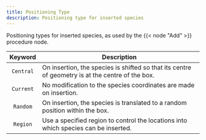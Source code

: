 ```yaml
---
title: Positioning Type
description: Positioning type for inserted species
---
```


Positioning types for inserted species, as used by the {{< node "Add" >}} procedure node.

|Keyword|Description|
|:-----:|-----------|
|`Central`|On insertion, the species is shifted so that its centre of geometry is at the centre of the box.|
|`Current`|No modification to the species coordinates are made on insertion.|
|`Random`|On insertion, the species is translated to a random position within the box.|
|`Region`|Use a specified region to control the locations into which species can be inserted.|
